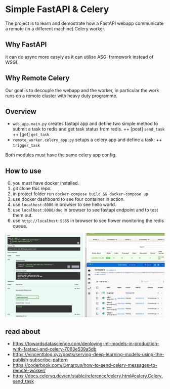 # Simple FastAPI & Celery
The project is to learn and demostrate how a FastAPI webapp communicate a remote (in a different machine) Celery worker.

## Why FastAPI
it can do async more easyly as it can utilise ASGI framework instead of WSGI. 

## Why Remote Celery
Our goal is to decouple the webapp and the worker, in particular the work runs on a remote cluster with heavy duty programme.

## Overview
+ `web_app.main.py` creates fastapi app and define two simple method to submit a task to redis and get task status from redis.
    ++ [post] `send_task`
    ++ [get] `get_task`
+ `remote_worker.celery_app.py` setups a celery app and define a task:
    ++ `trigger_task`

Both modules must have the same celery app config.

## How to use
0. you must have docker installed.
1. git clone this repo.
2. in project folder run `docker-compose build && docker-compose up`
3. use docker dashboard to see four container in action.
3. use `localhost:8000` in browser to see hello world.
4. use `localhost:8000/doc` in browser to see fastapi endpoint and to test them out.
5. use `http://localhost:5555` in browser to see flower monitoring the redis queue.

![image info](./result.png)

## read about 
+ https://towardsdatascience.com/deploying-ml-models-in-production-with-fastapi-and-celery-7063e539a5db
+ https://vincentblog.xyz/posts/serving-deep-learning-models-using-the-publish-subscribe-pattern
+ https://coderbook.com/@marcus/how-to-send-celery-messages-to-remote-worker/
+ https://docs.celeryq.dev/en/stable/reference/celery.html#celery.Celery.send_task